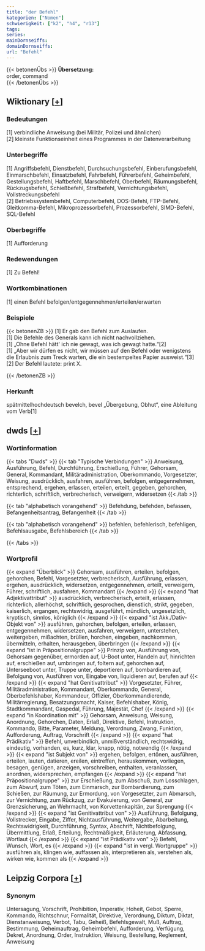 ```yaml
---
title: "der Befehl"
kategorien: ["Nomen"]
schwierigkeit: ["k2", "h4", "r13"]
tags:
series:
mainDornseiffs:
domainDornseiffs:
url: "Befehl"
---
```


{{< betonenÜbs >}}
**Übersetzung:**  
order, command  
{{< /betonenÜbs >}}

## Wiktionary [[+](https://de.wiktionary.org/wiki/Befehl)]

### Bedeutungen
[1] verbindliche Anweisung (bei Militär, Polizei und ähnlichen)  
[2] kleinste Funktionseinheit eines Programmes in der Datenverarbeitung  

### Unterbegriffe
[1] Angriffsbefehl, Dienstbefehl, Durchsuchungsbefehl, Einberufungsbefehl, Einmarschbefehl, Einsatzbefehl, Fahrbefehl, Führerbefehl, Geheimbefehl, Gestellungsbefehl, Haftbefehl, Marschbefehl, Oberbefehl, Räumungsbefehl, Rückzugsbefehl, Schießbefehl, Strafbefehl, Vernichtungsbefehl, Vollstreckungsbefehl  
[2] Betriebssystembefehl, Computerbefehl, DOS-Befehl, FTP-Befehl, Gleitkomma-Befehl, Mikroprozessorbefehl, Prozessorbefehl, SIMD-Befehl, SQL-Befehl  

### Oberbegriffe
[1] Aufforderung  

### Redewendungen
[1] Zu Befehl!  

### Wortkombinationen
[1] einen Befehl befolgen/entgegennehmen/erteilen/erwarten  

### Beispiele
{{< betonenZB >}}
[1] Er gab den Befehl zum Auslaufen.  
[1] Die Befehle des Generals kann ich nicht nachvollziehen.  
[1] „Ohne Befehl hätt' ich nie gewagt, was ich gewagt hatte.“[2]  
[1] „Aber wir dürfen es nicht, wir müssen auf den Befehl oder wenigstens die Erlaubnis zum Treck warten, die ein bestempeltes Papier ausweist.“[3]  
[2] Der Befehl lautete: print X.  

{{< /betonenZB >}}
### Herkunft
spätmittelhochdeutsch bevelch, bevel „Übergebung, Obhut“, eine Ableitung vom Verb[1]  



## dwds [[+](https://www.dwds.de/wb/Befehl)]

### Wortinformation
{{< tabs "Dwds" >}}
{{< tab "Typische Verbindungen" >}}
Anweisung, Ausführung, Befehl, Durchführung, Erschießung, Führer, Gehorsam, General, Kommandant, Militäradministration, Oberkommando, Vorgesetzter, Weisung, ausdrücklich, ausfahren, ausführen, befolgen, entgegennehmen, entsprechend, ergehen, erlassen, erteilen, erteilt, gegeben, gehorchen, richterlich, schriftlich, verbrecherisch, verweigern, widersetzen
{{< /tab >}}

{{< tab "alphabetisch vorangehend" >}}
Befehdung, befehden, befassen, Befangenheitsantrag, Befangenheit
{{< /tab >}}

{{< tab "alphabetisch vorangehend" >}}
befehlen, befehlerisch, befehligen, Befehlsausgabe, Befehlsbereich
{{< /tab >}}

{{< /tabs >}}

### Wortprofil
{{< expand "Überblick" >}} Gehorsam, ausführen, erteilen, befolgen, gehorchen, Befehl, Vorgesetzter, verbrecherisch, Ausführung, erlassen, ergehen, ausdrücklich, widersetzen, entgegennehmen, erteilt, verweigern, Führer, schriftlich, ausfahren, Kommandant {{< /expand >}}
{{< expand "hat Adjektivattribut" >}} ausdrücklich, verbrecherisch, erteilt, erlassen, richterlich, allerhöchst, schriftlich, gesprochen, dienstlich, strikt, gegeben, kaiserlich, ergangen, rechtswidrig, ausgeführt, mündlich, ungesetzlich, kryptisch, sinnlos, königlich {{< /expand >}}
{{< expand "ist Akk./Dativ-Objekt von" >}} ausführen, gehorchen, befolgen, erteilen, erlassen, entgegennehmen, widersetzen, ausfahren, verweigern, unterstehen, weitergeben, mißachten, brüllen, horchen, eingeben, nachkommen, übermitteln, erhalten, herausgeben, überbringen {{< /expand >}}
{{< expand "ist in Präpositionalgruppe" >}} Prinzip von, Ausführung von, Gehorsam gegenüber, ermorden auf, U-Boot unter, Handeln auf, hinrichten auf, erschießen auf, umbringen auf, foltern auf, gehorchen auf, Unterseeboot unter, Truppe unter, deportieren auf, bombardieren auf, Befolgung von, Ausführen von, Eingabe von, liquidieren auf, berufen auf {{< /expand >}}
{{< expand "hat Genitivattribut" >}} Vorgesetzter, Führer, Militäradministration, Kommandant, Oberkommando, General, Oberbefehlshaber, Kommandeur, Offizier, Oberkommandierende, Militärregierung, Besatzungsmacht, Kaiser, Befehlshaber, König, Stadtkommandant, Gaspedal, Führung, Majestät, Chef {{< /expand >}}
{{< expand "in Koordination mit" >}} Gehorsam, Anweisung, Weisung, Anordnung, Gehorchen, Daten, Erlaß, Direktive, Befehl, Instruktion, Kommando, Bitte, Parameter, Meldung, Verordnung, Zwang, Funktion, Aufforderung, Auftrag, Vorschrift {{< /expand >}}
{{< expand "hat Prädikativ" >}} Befehl, unverbindlich, unmißverständlich, rechtswidrig, eindeutig, vorhanden, es, kurz, klar, knapp, nötig, notwendig {{< /expand >}}
{{< expand "ist Subjekt von" >}} ergehen, befolgen, ertönen, ausführen, erteilen, lauten, datieren, ereilen, eintreffen, herauskommen, vorliegen, besagen, genügen, anzeigen, vorschreiben, enthalten, veranlassen, anordnen, widersprechen, empfangen {{< /expand >}}
{{< expand "hat Präpositionalgruppe" >}} zur Erschießung, zum Abschuß, zum Losschlagen, zum Abwurf, zum Töten, zum Einmarsch, zur Bombardierung, zum Schießen, zur Räumung, zur Ermordung, von Vorgesetzter, zum Abmarsch, zur Vernichtung, zum Rückzug, zur Evakuierung, von General, zur Grenzsicherung, an Wehrmacht, von Korvettenkapitän, zur Sprengung {{< /expand >}}
{{< expand "ist Genitivattribut von" >}} Ausführung, Befolgung, Vollstrecker, Eingabe, Ziffer, Nichtausführung, Weitergabe, Abarbeitung, Rechtswidrigkeit, Durchführung, Syntax, Abschrift, Nichtbefolgung, Übermittlung, Erlaß, Erteilung, Rechtmäßigkeit, Erläuterung, Abfassung, Wortlaut {{< /expand >}}
{{< expand "ist Prädikativ von" >}} Befehl, Wunsch, Wort, es {{< /expand >}}
{{< expand "ist in vergl. Wortgruppe" >}} ausführen als, klingen wie, auffassen als, interpretieren als, verstehen als, wirken wie, kommen als {{< /expand >}}

## Leipzig Corpora [[+](https://corpora.uni-leipzig.de/en/res?word=Befehl&corpusId=deu_newscrawl-public_2018)]


### Synonym
Untersagung, Vorschrift, Prohibition, Imperativ, Hoheit, Gebot, Sperre, Kommando, Richtschnur, Formalität, Direktive, Verordnung, Diktum, Diktat, Dienstanweisung, Verbot, Tabu, Geheiß, Befehlsgewalt, Muß, Auftrag, Bestimmung, Geheimauftrag, Geheimbefehl, Aufforderung, Verfügung, Dekret, Anordnung, Order, Instruktion, Weisung, Bestellung, Reglement, Anweisung

